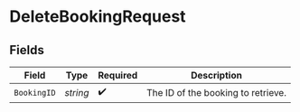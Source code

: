 # DeleteBookingRequest


## Fields

| Field                              | Type                               | Required                           | Description                        |
| ---------------------------------- | ---------------------------------- | ---------------------------------- | ---------------------------------- |
| `BookingID`                        | *string*                           | :heavy_check_mark:                 | The ID of the booking to retrieve. |
